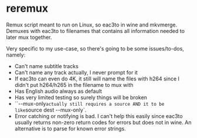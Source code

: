 # reremux

Remux script meant to run on Linux, so eac3to in wine and mkvmerge. 
Demuxes with eac3to to filenames that contains all information needed to later mux together.

Very specific to my use-case, so there's going to be some issues/to-dos, namely:
* Can't name subtitle tracks
* Can't name any track actually, I never prompt for it
* If eac3to can even do 4K, it still will name the files with h264 since I didn't put h264/h265 in the filename to mux with
* Has English audio always as default
* Has very limited testing so surely things will be broken
* ``--mux-only` actually still requires a source AND it to be like `source dest --mux-only`.
* Error catching or notifying is bad. I can't help this easily since eac3to usually returns non-zero return codes for errors but does not in wine. An alternative is to parse for known error strings.
